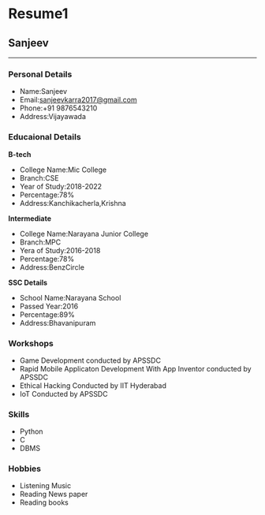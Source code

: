 # Resume1

## Sanjeev
---------------------------
### Personal Details<br>
* Name:Sanjeev<br>
* Email:sanjeevkarra2017@gmail.com<br>
* Phone:+91 9876543210<br>
* Address:Vijayawada<br>
### Educaional Details<br>

**B-tech**<br>
   - College Name:Mic College<br>
   - Branch:CSE<br>
   - Year of Study:2018-2022<br>
   - Percentage:78%<br>
   - Address:Kanchikacherla,Krishna<br>

**Intermediate**<br>
   - College Name:Narayana Junior College<br>
   - Branch:MPC<br>
   - Yera of Study:2016-2018<br>
   - Percentage:78%<br>
   - Address:BenzCircle<br>
   
**SSC Details**<br>
   - School Name:Narayana School<br>
   - Passed Year:2016<br>
   - Percentage:89%<br>
   - Address:Bhavanipuram<br>
### Workshops<br>
 - Game Development conducted by APSSDC<br>
 - Rapid Mobile Applicaton Development With App Inventor conducted by APSSDC<br>
 - Ethical Hacking Conducted by IIT Hyderabad<br>
 - IoT Conducted by APSSDC<br>
### Skills<br>
  - Python<br>
  - C<br>
  - DBMS<br>
### Hobbies<br>
  - Listening Music<br>
  - Reading News paper<br>
  - Reading books<br>

